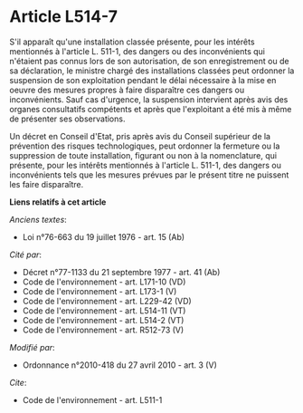 # Article L514-7

S'il apparaît qu'une installation classée présente, pour les intérêts mentionnés à l'article L. 511-1, des dangers ou des
inconvénients qui n'étaient pas connus lors de son autorisation, de son enregistrement ou de sa déclaration, le ministre
chargé des installations classées peut ordonner la suspension de son exploitation pendant le délai nécessaire à la mise en
oeuvre des mesures propres à faire disparaître ces dangers ou inconvénients. Sauf cas d'urgence, la suspension intervient
après avis des organes consultatifs compétents et après que l'exploitant a été mis à même de présenter ses observations. 

Un décret en Conseil d'Etat, pris après avis du    Conseil supérieur de la prévention des risques technologiques, peut
ordonner la fermeture ou la suppression de toute installation, figurant ou non à la nomenclature, qui présente, pour les
intérêts mentionnés à l'article L. 511-1, des dangers ou inconvénients tels que les mesures prévues par le présent titre ne
puissent les faire disparaître.

**Liens relatifs à cet article**

_Anciens textes_:

  - Loi n°76-663 du 19 juillet 1976 - art. 15 (Ab)

_Cité par_:

  - Décret n°77-1133 du 21 septembre 1977 - art. 41 (Ab)
  - Code de l'environnement - art. L171-10 (VD)
  - Code de l'environnement - art. L173-1 (V)
  - Code de l'environnement - art. L229-42 (VD)
  - Code de l'environnement - art. L514-11 (VT)
  - Code de l'environnement - art. L514-2 (VT)
  - Code de l'environnement - art. R512-73 (V)

_Modifié par_:

  - Ordonnance n°2010-418  du 27 avril 2010 - art. 3 (V)

_Cite_:

  - Code de l'environnement - art. L511-1
